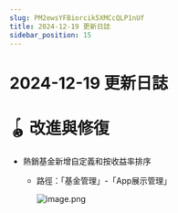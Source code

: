 ```yaml
---
slug: PM2ewsYFBiorcik5XMCcQLP1nUf
title: 2024-12-19 更新日誌
sidebar_position: 15
---
```



# 2024-12-19 更新日誌


# 🪀 改進與修復

- 熱銷基金新增自定義和按收益率排序
    - 路徑：「基金管理」-「App展示管理」

        ![image.png](/assets/eb3583cd2759be83dad81a06a4878e6d.png)

